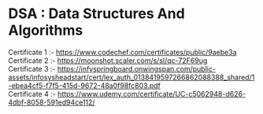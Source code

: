 # DSA : Data Structures And Algorithms

Certificate 1 :- https://www.codechef.com/certificates/public/9aebe3a    <br>
Certificate 2 :- https://moonshot.scaler.com/s/sl/qc-72F69ug    <br>
Certificate 3 :- https://infyspringboard.onwingspan.com/public-assets/infosysheadstart/cert/lex_auth_0138419597266862088388_shared/1-ebea4cf5-f7f5-415d-9672-48a0f98fc803.pdf  <br>
Certificate 4 :- https://www.udemy.com/certificate/UC-c5062948-d626-4dbf-8058-591ed94ce112/
